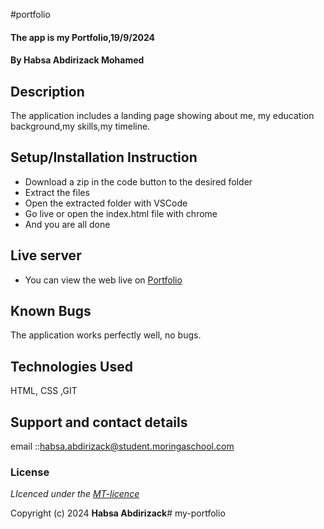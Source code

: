 #portfolio
#### The app is my Portfolio,19/9/2024
#### **By Habsa Abdirizack Mohamed**
## Description
The application includes a  landing page showing about me, my education background,my skills,my timeline.

## Setup/Installation Instruction
* Download a zip in the code button to the desired folder
* Extract the files
* Open the extracted folder with VSCode
* Go live or open the index.html file with chrome
* And you are all done

## Live server
* You can view the web live on [Portfolio](https://k-koech.github.io/portfolio-sdft11/)

## Known Bugs
The application works perfectly well, no bugs.

## Technologies Used
HTML, CSS ,GIT

## Support and contact details
email ::habsa.abdirizack@student.moringaschool.com

### License
*LIcenced under the [MT-licence](https://github.com/k-koech/portfolio-sdft11/blob/master/LICENSE.md)*

Copyright (c) 2024 **Habsa Abdirizack**# my-portfolio
